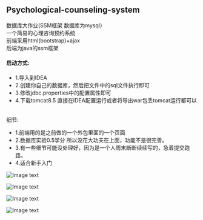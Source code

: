 ## Psychological-counseling-system
数据库大作业(SSM框架 数据库为mysql）<br>
一个简易的心理咨询预约系统<br>
前端采用html(bootstrap)+ajax<br>
后端为java的ssm框架<br>

#### 启动方式:
- 1.导入到IDEA
- 2.创建你自己的数据库，然后把文件中的sql文件执行即可
- 3.修改jdbc.properties中的配置属性即可
- 4.下载tomcat8.5 直接在IDEA配置运行或者将导出war包丢tomcat运行都可以

<br>细节:
- 1.前端用的是之前做的一个外包里面的一个页面
- 2.数据库实验0.5学分 所以没花大功夫在上面，功能不是很完善。
- 3.有一些细节可能没处理好，因为是一个人周末断断续续写的，急着提交跑路。
- 4.适合新手入门

![Image text](http://www.jsphlim.cn/docs/1.png)

![Image text](http://www.jsphlim.cn/docs/2.png)

![Image text](http://www.jsphlim.cn/docs/4.png)

![Image text](http://www.jsphlim.cn/docs/3.png)


